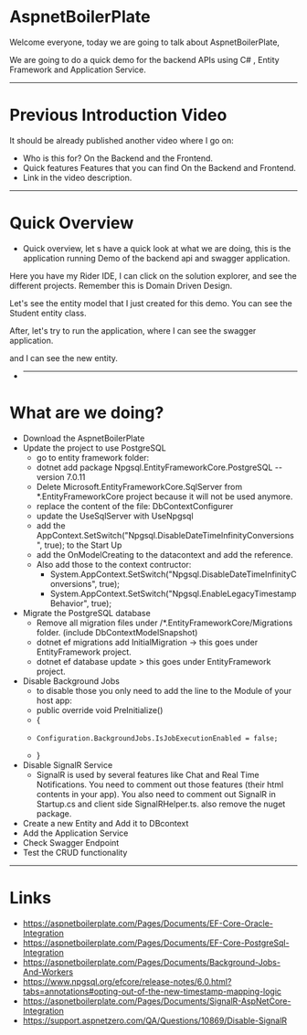 # **AspnetBoilerPlate**

Welcome everyone, today we are going to talk about AspnetBoilerPlate,

We are going to do a quick demo for the backend APIs using C# , Entity Framework and Application Service.

---

# Previous Introduction Video

It should be already published another video where I go on:

- Who is this for? On the Backend and the Frontend.
- Quick features Features that you can find On the Backend and Frontend.
- Link in the video description.

---

# Quick Overview

- Quick overview, let s have a quick look at what we are doing, this is the application running Demo of the backend api and swagger application.

Here you have my Rider IDE, I can click on the solution explorer, and see the different projects. Remember this is Domain Driven Design.

Let's see the entity model that I just created for this demo. You can see the Student entity class.

After, let's try to run the application, where I can see the swagger application.

and I can see the new entity.

- ***

# What are we doing?

- Download the AspnetBoilerPlate
- Update the project to use PostgreSQL
  - go to entity framework folder:
  - dotnet add package Npgsql.EntityFrameworkCore.PostgreSQL --version 7.0.11
  - Delete Microsoft.EntityFrameworkCore.SqlServer from \*.EntityFrameworkCore project because it will not be used anymore.
  - replace the content of the file: DbContextConfigurer
  - update the UseSqlServer with UseNpgsql
  - add the AppContext.SetSwitch("Npgsql.DisableDateTimeInfinityConversions", true); to the Start Up
  - add the OnModelCreating to the datacontext and add the reference.
  - Also add those to the context contructor:
    - System.AppContext.SetSwitch("Npgsql.DisableDateTimeInfinityConversions", true);
    - System.AppContext.SetSwitch("Npgsql.EnableLegacyTimestampBehavior", true);
- Migrate the PostgreSQL database
  - Remove all migration files under /\*.EntityFrameworkCore/Migrations folder. (include DbContextModelSnapshot)
  - dotnet ef migrations add InitialMigration -> this goes under EntityFramework project.
  - dotnet ef database update > this goes under EntityFramework project.
- Disable Background Jobs
  - to disable those you only need to add the line to the Module of your host app:
  - public override void PreInitialize()
  - {
  -     Configuration.BackgroundJobs.IsJobExecutionEnabled = false;
  - }
- Disable SignalR Service
  - SignalR is used by several features like Chat and Real Time Notifications. You need to comment out those features (their html contents in your app). You also need to comment out SignalR in Startup.cs and client side SignalRHelper.ts. also remove the nuget package.
- Create a new Entity and Add it to DBcontext
- Add the Application Service
- Check Swagger Endpoint
- Test the CRUD functionality

---

# Links

- https://aspnetboilerplate.com/Pages/Documents/EF-Core-Oracle-Integration
- https://aspnetboilerplate.com/Pages/Documents/EF-Core-PostgreSql-Integration
- https://aspnetboilerplate.com/Pages/Documents/Background-Jobs-And-Workers
- https://www.npgsql.org/efcore/release-notes/6.0.html?tabs=annotations#opting-out-of-the-new-timestamp-mapping-logic
- https://aspnetboilerplate.com/Pages/Documents/SignalR-AspNetCore-Integration
- https://support.aspnetzero.com/QA/Questions/10869/Disable-SignalR
